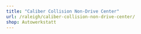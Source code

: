 ```yaml
---
title: "Caliber Collision Non-Drive Center"
url: /raleigh/caliber-collision-non-drive-center/
shop: Autowerkstatt
---
```

